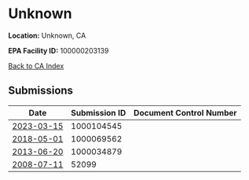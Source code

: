 # Unknown

**Location:** Unknown, CA

**EPA Facility ID:** 100000203139

[Back to CA Index](../../index.md)

## Submissions

| Date | Submission ID | Document Control Number |
|------|--------------|-------------------------|
| [2023-03-15](submissions/1000104545.md) | 1000104545 |  |
| [2018-05-01](submissions/1000069562.md) | 1000069562 |  |
| [2013-06-20](submissions/1000034879.md) | 1000034879 |  |
| [2008-07-11](submissions/52099.md) | 52099 |  |
